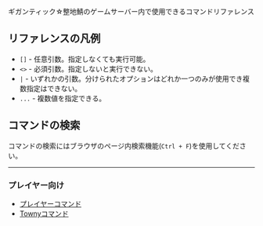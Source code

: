 <!-- GitHub Pages にデプロイされると自動的に見出しが挿入されてしまうのでここはそのままにする -->
ギガンティック☆整地鯖のゲームサーバー内で使用できるコマンドリファレンス

## リファレンスの凡例

- `[]` - 任意引数。指定しなくても実行可能。
- `<>` - 必須引数。指定しないと実行できない。
- `|` - いずれかの引数。分けられたオプションはどれか一つのみが使用でき複数指定はできない。
- `...` - 複数値を指定できる。

## コマンドの検索

コマンドの検索にはブラウザのページ内検索機能(`Ctrl + F`)を使用してください。

----

### プレイヤー向け

- [プレイヤーコマンド](./player/general-command.md)
- [Townyコマンド](./player/towny-command.md)
